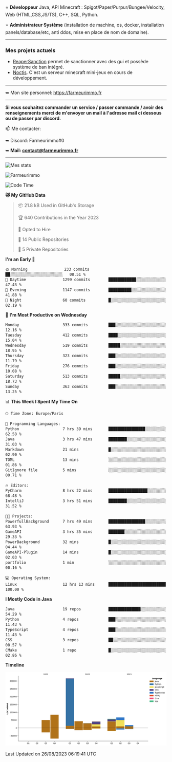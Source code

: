 ⭐ **Développeur** Java, API Minecraft : Spigot/Paper/Purpur/Bungee/Velocity, Web (HTML,CSS,JS/TS), C++, SQL, Python.

⭐ **Administrateur Système** (installation de machine, os, docker, installation panels/database/etc, anti ddos, mise en place de nom de domaine).

---

### Mes projets actuels
- [ReaperSanction](https://www.spigotmc.org/resources/reapersanction.89580/) permet de sanctionner avec des gui et possède système de ban intégré.
- [Noctis](https://discord.gg/ydRurvUJ8U). C'est un serveur minecraft mini-jeux en cours de développement.

---

➥ Mon site personnel: https://farmeurimmo.fr

---

**Si vous souhaitez commander un service / passer commande / avoir des renseignements merci de m'envoyer un mail à l'adresse mail ci dessous ou de passer par discord.**

📫 Me contacter:
 
   ➥ Discord: Farmeurimmo#0
   
   ➥ **Mail: contact@farmeurimmo.fr**

---

![Mes stats](https://github-readme-stats.farmeurimmo.fr/api?username=Farmeurimmo&count_private=true&show_icons=true&theme=radical)

<img src="https://komarev.com/ghpvc/?username=Farmeurimmo" alt="Farmeurimmo" />

<!--START_SECTION:waka-->
![Code Time](http://img.shields.io/badge/Code%20Time-885%20hrs%2030%20mins-blue)

**🐱 My GitHub Data** 

> 📦 21.8 kB Used in GitHub's Storage 
 > 
> 🏆 640 Contributions in the Year 2023
 > 
> 💼 Opted to Hire
 > 
> 📜 14 Public Repositories 
 > 
> 🔑 5 Private Repositories 
 > 
**I'm an Early 🐤** 

```text
🌞 Morning                233 commits         ██░░░░░░░░░░░░░░░░░░░░░░░   08.51 % 
🌆 Daytime                1299 commits        ████████████░░░░░░░░░░░░░   47.43 % 
🌃 Evening                1147 commits        ██████████░░░░░░░░░░░░░░░   41.88 % 
🌙 Night                  60 commits          █░░░░░░░░░░░░░░░░░░░░░░░░   02.19 % 
```
📅 **I'm Most Productive on Wednesday** 

```text
Monday                   333 commits         ███░░░░░░░░░░░░░░░░░░░░░░   12.16 % 
Tuesday                  412 commits         ████░░░░░░░░░░░░░░░░░░░░░   15.04 % 
Wednesday                519 commits         █████░░░░░░░░░░░░░░░░░░░░   18.95 % 
Thursday                 323 commits         ███░░░░░░░░░░░░░░░░░░░░░░   11.79 % 
Friday                   276 commits         ███░░░░░░░░░░░░░░░░░░░░░░   10.08 % 
Saturday                 513 commits         █████░░░░░░░░░░░░░░░░░░░░   18.73 % 
Sunday                   363 commits         ███░░░░░░░░░░░░░░░░░░░░░░   13.25 % 
```


📊 **This Week I Spent My Time On** 

```text
🕑︎ Time Zone: Europe/Paris

💬 Programming Languages: 
Python                   7 hrs 39 mins       ████████████████░░░░░░░░░   62.58 % 
Java                     3 hrs 47 mins       ████████░░░░░░░░░░░░░░░░░   31.03 % 
Markdown                 21 mins             █░░░░░░░░░░░░░░░░░░░░░░░░   02.90 % 
TOML                     13 mins             ░░░░░░░░░░░░░░░░░░░░░░░░░   01.86 % 
GitIgnore file           5 mins              ░░░░░░░░░░░░░░░░░░░░░░░░░   00.71 % 

🔥 Editors: 
PyCharm                  8 hrs 22 mins       █████████████████░░░░░░░░   68.48 % 
IntelliJ                 3 hrs 51 mins       ████████░░░░░░░░░░░░░░░░░   31.52 % 

🐱‍💻 Projects: 
PowerfullBackground      7 hrs 49 mins       ████████████████░░░░░░░░░   63.93 % 
GameAPI                  3 hrs 35 mins       ███████░░░░░░░░░░░░░░░░░░   29.33 % 
PowerBackground          32 mins             █░░░░░░░░░░░░░░░░░░░░░░░░   04.44 % 
GameAPI-Plugin           14 mins             █░░░░░░░░░░░░░░░░░░░░░░░░   02.03 % 
portfolio                1 min               ░░░░░░░░░░░░░░░░░░░░░░░░░   00.16 % 

💻 Operating System: 
Linux                    12 hrs 13 mins      █████████████████████████   100.00 % 
```

**I Mostly Code in Java** 

```text
Java                     19 repos            ██████████████░░░░░░░░░░░   54.29 % 
Python                   4 repos             ███░░░░░░░░░░░░░░░░░░░░░░   11.43 % 
TypeScript               4 repos             ███░░░░░░░░░░░░░░░░░░░░░░   11.43 % 
CSS                      3 repos             ██░░░░░░░░░░░░░░░░░░░░░░░   08.57 % 
CMake                    1 repo              █░░░░░░░░░░░░░░░░░░░░░░░░   02.86 % 
```



**Timeline**

![Lines of Code chart](https://raw.githubusercontent.com/Farmeurimmo/Farmeurimmo/main/assets/bar_graph.png)


 Last Updated on 26/08/2023 06:19:41 UTC
<!--END_SECTION:waka-->
